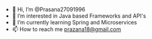- 👋 Hi, I’m @Prasana27091996
- 👀 I’m interested in Java based Frameworks and API's
- 🌱 I’m currently learning Spring and Microservices
- 📫 How to reach me prazana18@gmail.com

<!---
Prasana27091996/Prasana27091996 is a ✨ special ✨ repository because its `README.md` (this file) appears on your GitHub profile.
You can click the Preview link to take a look at your changes.
--->
